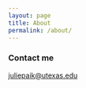 ```yaml
---
layout: page
title: About
permalink: /about/
---
```


### Contact me

[juliepaik@utexas.edu](mailto:juliepaik@utexas.edu)
